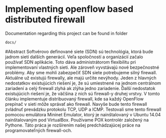 # Implementing openflow based distributed firewall
Documentation regarding this project can be found in folder
```
docs/
```

#Abstract
Softvérovo definované siete (SDN) sú technológia, ktorá bude jadrom sietí dalších generácií. Veľa spoločností a organizácií začalo používať SDN aplikácie. Toto dáva administrátorom flexibilitu pri implementovaní vlastných sieti. Ale zároveň vyvstávajú nové bezpečnostné problémy. Aby sme mohli zabezpečiť SDN siete potrebujeme silný firewall. Aktuálne už existujú firewally, ale majú určite nevýhody. Jeden z hlavných nedostatkov existujúcich riešení je, že sú umiestnené na jednom centrálnom zariadení a celý firewall zlyhá ak zlýha jedno zariadenie. Ďalší nedostatok existujúcich riešení je, že väčšina z nich sú firewall-y druhej vrstvy. V tomto článku implementuje distribuovaný firewall, kde sa každý OpenFlow prepínač v sieti môže správať ako firewall. Navyše bude tento firewall zvládnuť prevádzku protokolu  TCP, UDP a ICMP. Testovali sme tento firewall pomocou emulátora Mininet Emulator, ktorý je nainštalovaný v Ubuntu 14.04  nainštalovaným pod VirtualBox. Používame POX kontrolér založený na Pythone. Táto práca je rozšírením našej predchádzajúcej práce na programovateľných firewall-och.
